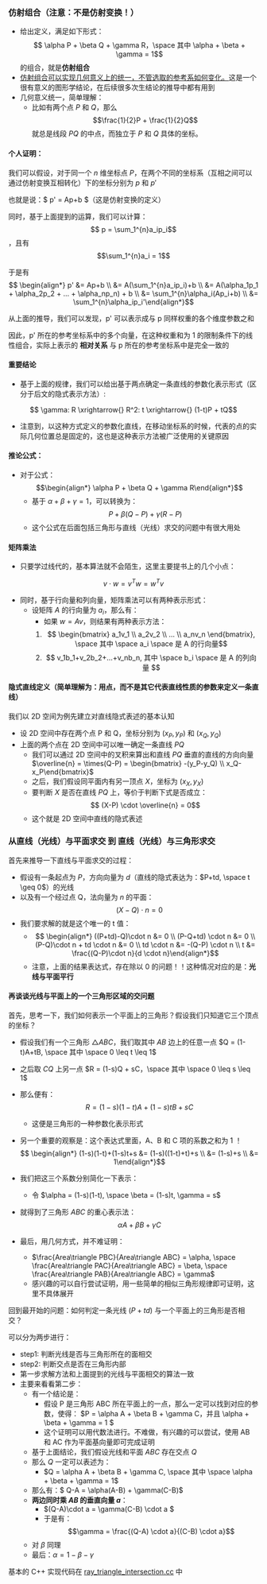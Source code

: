 ### 仿射组合（注意：不是仿射变换！）
- 给出定义，满足如下形式：$$ \alpha P + \beta Q + \gamma R，\space 其中 \alpha + \beta + \gamma = 1$$ 的组合，就是**仿射组合**
- <u>仿射组合可以实现几何意义上的统一，不管选取的参考系如何变化。</u>这是一个很有意义的图形学结论，在后续很多次生结论的推导中都有用到
- 几何意义统一，简单理解：
    - 比如有两个点 $P$ 和 $Q$，那么 $$\frac{1}{2}P + \frac{1}{2}Q$$ 就总是线段 $PQ$ 的中点，而独立于 $P$ 和 $Q$ 具体的坐标。

#### 个人证明：
我们可以假设，对于同一个 $n$ 维坐标点 $P$，在两个不同的坐标系（互相之间可以通过仿射变换互相转化）下的坐标分别为 $p$ 和 $p'$

也就是说：$ p' = Ap+b $（这是仿射变换的定义）

同时，基于上面提到的运算，我们可以计算：$$ p = \sum_1^{n}a_ip_i$$，且有 $$\sum_1^{n}a_i = 1$$

于是有 $$ \begin{align*} p' &= Ap+b \\
                            &= A(\sum_1^{n}a_ip_i)+b \\
                            &= A(\alpha_1p_1 + \alpha_2p_2 + ... + \alpha_np_n) + b \\
                            &= \sum_1^{n}\alpha_i(Ap_i+b) \\
                            &= \sum_1^{n}\alpha_ip_i'\end{align*}$$

从上面的推导，我们可以发现，p' 可以表示成与 p 同样权重的各个维度参数之和

因此，p' 所在的参考坐标系中的多个向量，在这种权重和为 1 的限制条件下的线性组合，实际上表示的 **相对关系** 与 p 所在的参考坐标系中是完全一致的

#### 重要结论
- 基于上面的规律，我们可以给出基于两点确定一条直线的参数化表示形式（区分于后文的隐式表示方法）:

$$ \gamma: R \xrightarrow{} R^2: t \xrightarrow{} (1-t)P + tQ$$
- 注意到，以这种方式定义的参数化直线，在移动坐标系的时候，代表的点的实际几何位置总是固定的，这也是这种表示方法被广泛使用的关键原因

#### 推论公式：
- 对于公式：$$\begin{align*} \alpha P + \beta Q + \gamma R\end{align*}$$
    - 基于 $\alpha + \beta + \gamma = 1$，可以转换为：
    $$ P + \beta(Q-P) + \gamma(R-P)$$
    - 这个公式在后面包括三角形与直线（光线）求交的问题中有很大用处

#### 矩阵乘法
- 只要学过线代的，基本算法就不会陌生，这里主要提书上的几个小点：

$$ v \cdot w = v^Tw = w^Tv $$

- 同时，基于行向量和列向量，矩阵乘法可以有两种表示形式：
    - 设矩阵 $A$ 的行向量为 $a_i$，那么有：
        - 如果 $w = Av$，则结果有两种表示方法：
        1. $$ \begin{bmatrix} a_1v_1 \\ a_2v_2 \\ ... \\ a_nv_n \end{bmatrix}, \space 其中 \space a_i \space 是 A 的行向量$$
        2. $$ v_1b_1+v_2b_2+...+v_nb_n, 其中 \space b_i \space 是 A 的列向量 $$

#### 隐式直线定义（简单理解为：用点，而不是其它代表直线性质的参数来定义一条直线）

我们以 2D 空间为例先建立对直线隐式表述的基本认知
- 设 2D 空间中存在两个点 P 和 Q，坐标分别为 $(x_P, y_P)$ 和 $(x_Q, y_Q)$
- 上面的两个点在 2D 空间中可以唯一确定一条直线 $PQ$
    - 我们可以通过 2D 空间中的叉积来算出和直线 $PQ$ 垂直的直线的方向向量 $\overline{n} = \times(Q-P) = \begin{bmatrix} -(y_P-y_Q) \\ x_Q-x_P\end{bmatrix}$
    - 之后，我们假设同平面内有另一顶点 $X$，坐标为 $(x_X, y_X)$
    - 要判断 $X$ 是否在直线 $PQ$ 上，等价于判断下式是否成立：$$ (X-P) \cdot \overline{n} = 0$$
    - 这个就是 2D 空间中直线的隐式表述

### 从直线（光线）与平面求交 到 直线（光线）与三角形求交

首先来推导一下直线与平面求交的过程：

- 假设有一条起点为 $P$，方向向量为 $d$（直线的隐式表达为：$P+td, \space t \geq 0$）的光线
- 以及有一个经过点 Q，法向量为 $n$ 的平面：$$ (X-Q) \cdot n = 0$$
- 我们要求解的就是这个唯一的 t 值：
    - $$ \begin{align*} ((P+td)-Q)\cdot n &= 0 \\
                        (P-Q+td) \cdot n &= 0 \\
                        (P-Q)\cdot n + td \cdot n &= 0 \\
                        td \cdot n &= -(Q-P) \cdot n \\
                        t &= \frac{(Q-P)\cdot n}{d \cdot n}\end{align*}$$
    - 注意，上面的结果表达式，存在除以 0 的问题！！这种情况对应的是：**光线与平面平行**
#### 再谈谈光线与平面上的一个三角形区域的交问题

首先，思考一下，我们如何表示一个平面上的三角形？假设我们只知道它三个顶点的坐标？

- 假设我们有一个三角形 $\triangle ABC$，我们取其中 $AB$ 边上的任意一点 $Q = (1-t)A+tB, \space 其中 \space 0 \leq t \leq 1$
- 之后取 $CQ$ 上另一点 $R = (1-s)Q + sC，\space 其中 \space 0 \leq s \leq 1$
- 那么便有：$$ R = (1-s)(1-t)A + (1-s)tB + sC$$
    - 这便是三角形的一种参数化表示形式
- 另一个重要的观察是：这个表达式里面，A、B 和 C 项的系数之和为 1 ！
$$ \begin{align*} (1-s)(1-t)+(1-s)t+s &= (1-s)((1-t)+t)+s \\ &= (1-s)+s \\ &= 1\end{align*}$$
- 我们把这三个系数分别简化一下表示：
    - 令 $\alpha = (1-s)(1-t), \space \beta = (1-s)t, \gamma = s$
- 就得到了三角形 $ABC$ 的重心表示法：$$\alpha A+\beta B+\gamma C$$

- 最后，用几何方式，并不难证明：
    - $\frac{Area\triangle PBC}{Area\triangle ABC} = \alpha, \space \frac{Area\triangle PAC}{Area\triangle ABC} = \beta, \space \frac{Area\triangle PAB}{Area\triangle ABC} = \gamma$
    - 感兴趣的可以自行尝试证明，用一些简单的相似三角形规律即可证明，这里不具体展开

回到最开始的问题：如何判定一条光线 $(P+td)$ 与一个平面上的三角形是否相交？

可以分为两步进行：
- step1: 判断光线是否与三角形所在的面相交
- step2: 判断交点是否在三角形内部
- 第一步求解方法和上面提到的光线与平面相交的算法一致
- 主要来看看第二步：
    - 有一个结论是：
        - 假设 P 是三角形 ABC 所在平面上的一点，那么一定可以找到对应的参数，使得： $P = \alpha A + \beta B + \gamma C，并且 \alpha + \beta + \gamma = 1 $
        - 这个证明可以用代数法进行。不难做，有兴趣的可以尝试，使用 AB 和 AC 作为平面基向量即可完成证明
    - 基于上面结论，我们假设光线和平面 $ABC$ 存在交点 $Q$
    - 那么 $Q$ 一定可以表述为：
        - $Q = \alpha A + \beta B + \gamma C, \space 其中 \space \alpha + \beta + \gamma = 1$
    - 那么有：$ Q-A = \alpha(A-B) + \gamma(C-B)$
    - **两边同时乘 $AB$ 的垂直向量 $a$**：
        - $(Q-A)\cdot a = \gamma(C-B) \cdot a $
        - 于是有：$$\gamma = \frac{(Q-A) \cdot a}{(C-B) \cdot a}$$        
    - 对 $\beta$ 同理
    - 最后：$\alpha = 1-\beta-\gamma$

基本的 C++ 实现代码在 [ray_triangle_intersection.cc](ray_triangle_intersection.cc) 中

